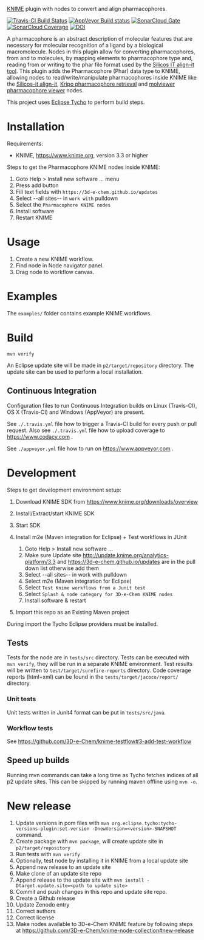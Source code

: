 [KNIME](https://www.knime.com) plugin with nodes to convert and align pharmacophores.

[![Travis-CI Build Status](https://travis-ci.org/3D-e-Chem/knime-pharmacophore.svg?branch=master)](https://travis-ci.org/3D-e-Chem/knime-pharmacophore)
[![AppVeyor Build status](https://ci.appveyor.com/api/projects/status/0d27c4nhkjopy69r/branch/master?svg=true)](https://ci.appveyor.com/project/3D-e-Chem/knime-pharmacophore/branch/master)
[![SonarCloud Gate](https://sonarcloud.io/api/badges/gate?key=nl.esciencecenter.e3dchem.knime.pharmacophore:nl.esciencecenter.e3dchem.knime.pharmacophore)](https://sonarcloud.io/dashboard?id=nl.esciencecenter.e3dchem.knime.pharmacophore:nl.esciencecenter.e3dchem.knime.pharmacophore)
[![SonarCloud Coverage](https://sonarcloud.io/api/badges/measure?key=nl.esciencecenter.e3dchem.knime.pharmacophore:nl.esciencecenter.e3dchem.knime.pharmacophore&metric=coverage)](https://sonarcloud.io/component_measures/domain/Coverage?id=nl.esciencecenter.e3dchem.knime.pharmacophore:nl.esciencecenter.e3dchem.knime.pharmacophore)
[![DOI](https://zenodo.org/badge/DOI/10.5281/zenodo.997332.svg)](https://doi.org/10.5281/zenodo.997332)

A pharmacophore is an abstract description of molecular features that are necessary for molecular recognition of a ligand by a biological macromolecule.
Nodes in this plugin allow for converting pharmacophores, from and to molecules, by mapping elements to pharmacophore type and, reading from or writing to the phar file format used by the [Silicos IT align-it tool](http://silicos-it.be.s3-website-eu-west-1.amazonaws.com/software/align-it/1.0.4/align-it.html#pharmacophores).
This plugin adds the Pharmacophore (Phar) data type to KNIME, allowing nodes to read/write/manipulate pharmacophores inside KNIME like the [Silicos-it align-it](https://github.com/3D-e-Chem/knime-silicos-it), [Kripo pharmacophore retrieval](https://github.com/3D-e-Chem/knime-kripodb) and [molviewer pharmacophore viewer](https://github.com/3D-e-Chem/knime-molviewer) nodes.

This project uses [Eclipse Tycho](https://www.eclipse.org/tycho/) to perform build steps.

# Installation

Requirements:

* KNIME, https://www.knime.org, version 3.3 or higher

Steps to get the Pharmacophore KNIME nodes inside KNIME:

1. Goto Help > Install new software ... menu
2. Press add button
3. Fill text fields with `https://3d-e-chem.github.io/updates`
4. Select --all sites-- in `work with` pulldown
5. Select the `Pharmacophore KNIME nodes`
6. Install software
7. Restart KNIME

# Usage

1. Create a new KNIME workflow.
2. Find node in Node navigator panel.
3. Drag node to workflow canvas.

# Examples

The `examples/` folder contains example KNIME workflows.

# Build

```
mvn verify
```

An Eclipse update site will be made in `p2/target/repository` directory.
The update site can be used to perform a local installation.

## Continuous Integration

Configuration files to run Continuous Integration builds on Linux (Travis-CI), OS X (Travis-CI) and Windows (AppVeyor) are present.

See `./.travis.yml` file how to trigger a Travis-CI build for every push or pull request.
Also see `./.travis.yml` file how to upload coverage to https://www.codacy.com .

See `./appveyor.yml` file how to run on https://www.appveyor.com .

# Development

Steps to get development environment setup:

1. Download KNIME SDK from https://www.knime.org/downloads/overview
2. Install/Extract/start KNIME SDK
3. Start SDK
4. Install m2e (Maven integration for Eclipse) + Test workflows in JUnit

    1. Goto Help > Install new software ...
    2. Make sure Update site http://update.knime.org/analytics-platform/3.3 and https://3d-e-chem.github.io/updates are in the pull down list otherwise add them
    3. Select --all sites-- in work with pulldown
    4. Select m2e (Maven integration for Eclipse)
    5. Select `Test Knime workflows from a Junit test`
    6. Select `Splash & node category for 3D-e-Chem KNIME nodes`
    7. Install software & restart

5. Import this repo as an Existing Maven project

During import the Tycho Eclipse providers must be installed.

## Tests

Tests for the node are in `tests/src` directory.
Tests can be executed with `mvn verify`, they will be run in a separate KNIME environment.
Test results will be written to `test/target/surefire-reports` directory.
Code coverage reports (html+xml) can be found in the `tests/target/jacoco/report/` directory.

### Unit tests

Unit tests written in Junit4 format can be put in `tests/src/java`.

### Workflow tests

See https://github.com/3D-e-Chem/knime-testflow#3-add-test-workflow

## Speed up builds

Running mvn commands can take a long time as Tycho fetches indices of all p2 update sites.
This can be skipped by running maven offline using `mvn -o`.

# New release

1. Update versions in pom files with `mvn org.eclipse.tycho:tycho-versions-plugin:set-version -DnewVersion=<version>-SNAPSHOT` command.
2. Create package with `mvn package`, will create update site in `p2/target/repository`
3. Run tests with `mvn verify`
4. Optionally, test node by installing it in KNIME from a local update site
5. Append new release to an update site
  1. Make clone of an update site repo
  2. Append release to the update site with `mvn install -Dtarget.update.site=<path to update site>`
6. Commit and push changes in this repo and update site repo.
7. Create a Github release
8. Update Zenodo entry
  1. Correct authors
  2. Correct license
9. Make nodes available to 3D-e-Chem KNIME feature by following steps at https://github.com/3D-e-Chem/knime-node-collection#new-release
